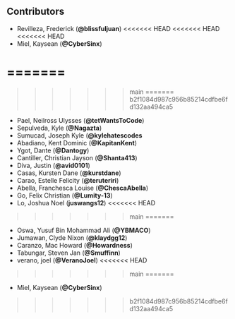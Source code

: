 ## Contributors
- Revilleza, Frederick (**@blissfuljuan**)
<<<<<<< HEAD
<<<<<<< HEAD
<<<<<<< HEAD
- Miel, Kaysean (**@CyberSinx**)

=======
=======
>>>>>>> main
=======
>>>>>>> b2f1084d987c956b85214cdfbe6fd132aa494ca5
- Pael, Neilross Ulysses (**@tetWantsToCode**)
- Sepulveda, Kyle (**@Nagazta**)
- Sumucad, Joseph Kyle (**@kylehatescodes**
- Abadiano, Kent Dominic (**@KapitanKent**)
- Ygot, Dante (**@Dantogy**)
- Cantiller, Christian Jayson (**@Shanta413**)
- Diva, Justin (**@avid0101**)
- Casas, Kursten Dane (**@kurstdane**)
- Carao, Estelle Felicity (**@teruteriri**)
- Abella, Franchesca Louise (**@ChescaAbella**)
- Go, Felix Christian (**@Lumity-13**)
- Lo, Joshua Noel (**juswangs12**)
<<<<<<< HEAD
>>>>>>> main
=======
- Oswa, Yusuf Bin Mohammad Ali (**@YBMACO**)
- Jumawan, Clyde Nixon (**@klaydgg12**)
- Caranzo, Mac Howard (**@Howardness**)
- Tabungar, Steven Jan (**@Smuffinn**)
- verano, joel (**@VeranoJoel**)
<<<<<<< HEAD
>>>>>>> main
=======
- Miel, Kaysean (**@CyberSinx**)
>>>>>>> b2f1084d987c956b85214cdfbe6fd132aa494ca5
